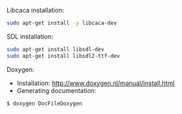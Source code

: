 Libcaca installation:
```bash
sudo apt-get install -y libcaca-dev
```

SDL installation:
```bash
sudo apt-get install libsdl-dev
sudo apt-get install libsdl2-ttf-dev
```

Doxygen:
- Installation: http://www.doxygen.nl/manual/install.html
- Generating documentation:
```bash
$ doxygen DocFileDoxygen
```
